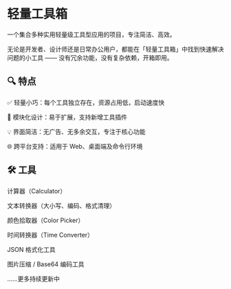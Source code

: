 # 轻量工具箱 
一个集合多种实用轻量级工具型应用的项目，专注简洁、高效。

无论是开发者、设计师还是日常办公用户，都能在「轻量工具箱」中找到快速解决问题的小工具 —— 没有冗余功能，没有复杂依赖，开箱即用。

## 🔍 特点
✅ 轻量小巧：每个工具独立存在，资源占用低，启动速度快

🧩 模块化设计：易于扩展，支持新增工具插件

💡 界面简洁：无广告、无多余交互，专注于核心功能

🌐 跨平台支持：适用于 Web、桌面端及命令行环境

## 🛠 工具
计算器（Calculator）

文本转换器（大小写、编码、格式清理）

颜色拾取器（Color Picker）

时间转换器（Time Converter）

JSON 格式化工具

图片压缩 / Base64 编码工具

……更多持续更新中
<!--
**litetoolbox/litetoolbox** is a ✨ _special_ ✨ repository because its `README.md` (this file) appears on your GitHub profile.

Here are some ideas to get you started:

- 🔭 I’m currently working on ...
- 🌱 I’m currently learning ...
- 👯 I’m looking to collaborate on ...
- 🤔 I’m looking for help with ...
- 💬 Ask me about ...
- 📫 How to reach me: ...
- 😄 Pronouns: ...
- ⚡ Fun fact: ...
-->
